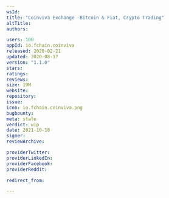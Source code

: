 ```yaml
---
wsId: 
title: "Coinviva Exchange -Bitcoin & Fiat, Crypto Trading"
altTitle: 
authors:

users: 100
appId: io.fchain.coinviva
released: 2020-02-21
updated: 2020-08-17
version: "1.1.0"
stars: 
ratings: 
reviews: 
size: 19M
website: 
repository: 
issue: 
icon: io.fchain.coinviva.png
bugbounty: 
meta: stale
verdict: wip
date: 2021-10-18
signer: 
reviewArchive:

providerTwitter: 
providerLinkedIn: 
providerFacebook: 
providerReddit: 

redirect_from:

---
```


